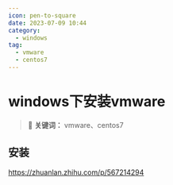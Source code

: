 ```yaml
---
icon: pen-to-square
date: 2023-07-09 10:44
category:
  - windows
tag:
  - vmware
  - centos7
---
```


# windows下安装vmware

> 📌 **关键词：** vmware、centos7


## 安装

https://zhuanlan.zhihu.com/p/567214294